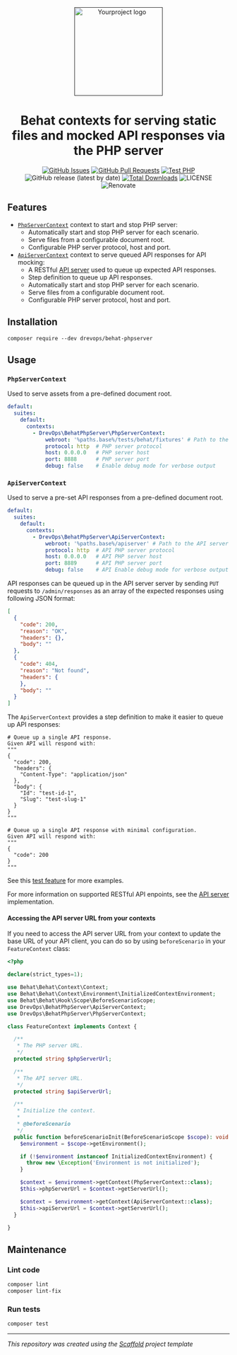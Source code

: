<div align="center">
  <a href="" rel="noopener">
  <img width=200px height=200px src="https://placehold.jp/000000/ffffff/200x200.png?text=Behat+PHP+server&css=%7B%22border-radius%22%3A%22%20100px%22%7D" alt="Yourproject logo"></a>
</div>

<h1 align="center">Behat contexts for serving static files and mocked API responses via the PHP server</h1>
<div align="center">

[![GitHub Issues](https://img.shields.io/github/issues/drevops/behat-phpserver.svg)](https://github.com/drevops/behat-phpserver/issues)
[![GitHub Pull Requests](https://img.shields.io/github/issues-pr/drevops/behat-phpserver.svg)](https://github.com/drevops/behat-phpserver/pulls)
[![Test PHP](https://github.com/drevops/behat-phpserver/actions/workflows/test-php.yml/badge.svg)](https://github.com/drevops/behat-phpserver/actions/workflows/test-php.yml)
![GitHub release (latest by date)](https://img.shields.io/github/v/release/drevops/behat-phpserver)
[![Total Downloads](https://poser.pugx.org/drevops/behat-phpserver/downloads)](https://packagist.org/packages/drevops/behat-phpserver)
![LICENSE](https://img.shields.io/github/license/drevops/behat-phpserver)
![Renovate](https://img.shields.io/badge/renovate-enabled-green?logo=renovatebot)

</div>

## Features

- [`PhpServerContext`](src/DrevOps/BehatPhpServer/ApiServerContext.php) context
  to start and stop PHP server:
  - Automatically start and stop PHP server for each scenario.
  - Serve files from a configurable document root.
  - Configurable PHP server protocol, host and port.
- [`ApiServerContext`](src/DrevOps/BehatPhpServer/PhpServerContext.php) context
  to serve queued API responses for API mocking:
  - A RESTful [API server](apiserver/index.php) used to queue up expected API
    responses.
  - Step definition to queue up API responses.
  - Automatically start and stop PHP server for each scenario.
  - Serve files from a configurable document root.
  - Configurable PHP server protocol, host and port.

## Installation

    composer require --dev drevops/behat-phpserver

## Usage

### `PhpServerContext`

Used to serve assets from a pre-defined document root.

```yaml
default:
  suites:
    default:
      contexts:
        - DrevOps\BehatPhpServer\PhpServerContext:
            webroot: '%paths.base%/tests/behat/fixtures' # Path to the PHP server document root
            protocol: http  # PHP server protocol
            host: 0.0.0.0   # PHP server host
            port: 8888      # PHP server port
            debug: false    # Enable debug mode for verbose output
```

### `ApiServerContext`

Used to serve a pre-set API responses from a pre-defined document root.

```yaml
default:
  suites:
    default:
      contexts:
        - DrevOps\BehatPhpServer\ApiServerContext:
            webroot: '%paths.base%/apiserver' # Path to the API server document root
            protocol: http  # API PHP server protocol
            host: 0.0.0.0   # API PHP server host
            port: 8889      # API PHP server port
            debug: false    # API Enable debug mode for verbose output
```

API responses can be queued up in the API server server by sending
`PUT` requests to `/admin/responses` as an array of the expected responses
using following JSON format:

```json
[
  {
    "code": 200,
    "reason": "OK",
    "headers": {},
    "body": ""
  },
  {
    "code": 404,
    "reason": "Not found",
    "headers": {
    },
    "body": ""
  }
]
```

The `ApiServerContext` provides a step definition to make it easier to queue up
API responses:

```gherkin
# Queue up a single API response.
Given API will respond with:
"""
{
  "code": 200,
  "headers": {
    "Content-Type": "application/json"
  },
  "body": {
    "Id": "test-id-1",
    "Slug": "test-slug-1"
  }
}
"""

# Queue up a single API response with minimal configuration.
Given API will respond with:
"""
{
  "code": 200
}
"""
```

See this [test feature](tests/behat/features/apiserver.feature) for more
examples.

For more information on supported RESTful API enpoints, see
the [API server](apiserver/index.php) implementation.

#### Accessing the API server URL from your contexts

If you need to access the API server URL from your context to update the base
URL of your API client, you can do so by using `beforeScenario` in your
`FeatureContext` class:

```php
<?php

declare(strict_types=1);

use Behat\Behat\Context\Context;
use Behat\Behat\Context\Environment\InitializedContextEnvironment;
use Behat\Behat\Hook\Scope\BeforeScenarioScope;
use DrevOps\BehatPhpServer\ApiServerContext;
use DrevOps\BehatPhpServer\PhpServerContext;

class FeatureContext implements Context {

  /**
   * The PHP server URL.
   */
  protected string $phpServerUrl;

  /**
   * The API server URL.
   */
  protected string $apiServerUrl;

  /**
   * Initialize the context.
   *
   * @beforeScenario
   */
  public function beforeScenarioInit(BeforeScenarioScope $scope): void {
    $environment = $scope->getEnvironment();

    if (!$environment instanceof InitializedContextEnvironment) {
      throw new \Exception('Environment is not initialized');
    }

    $context = $environment->getContext(PhpServerContext::class);
    $this->phpServerUrl = $context->getServerUrl();

    $context = $environment->getContext(ApiServerContext::class);
    $this->apiServerUrl = $context->getServerUrl();
  }

}

```

## Maintenance

### Lint code

```bash
composer lint
composer lint-fix
```

### Run tests

```bash
composer test
```

---
_This repository was created using the [Scaffold](https://getscaffold.dev/) project template_
